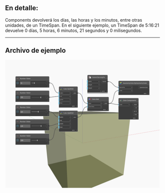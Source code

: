 ## En detalle:
Components devolverá los días, las horas y los minutos, entre otras unidades, de un TimeSpan. En el siguiente ejemplo, un TimeSpan de 5:16:21 devuelve 0 días, 5 horas, 6 minutos, 21 segundos y 0 milisegundos.
___
## Archivo de ejemplo

![Components](./DSCore.Color.Components_img.jpg)

